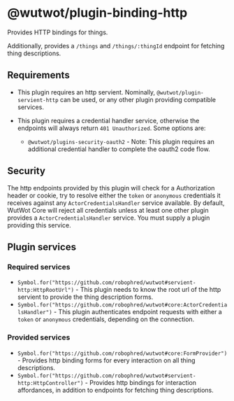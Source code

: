 # @wutwot/plugin-binding-http

Provides HTTP bindings for things.

Additionally, provides a `/things` and `/things/:thingId` endpoint for fetching thing descriptions.

## Requirements

- This plugin requires an http servient. Nominally, `@wutwot/plugin-servient-http` can be used, or any other plugin providing compatible services.

- This plugin requires a credential handler service, otherwise the endpoints will always return `401 Unauthorized`. Some options are:
  - `@wutwot/plugins-security-oauth2` - Note: This plugin requires an additional credential handler to complete the oauth2 code flow.

## Security

The http endpoints provided by this plugin will check for a Authorization header or cookie, try to resolve either the `token` or `anonymous` credentials it receives against any `ActorCredentialsHandler` service available.
By default, WutWot Core will reject all credentials unless at least one other plugin provides a `ActorCredentialsHandler` service. You must supply a plugin providing this service.

## Plugin services

### Required services

- `Symbol.for("https://github.com/robophred/wutwot#servient-http:HttpRootUrl")` - This plugin needs to know the root url of the http servient to provide the thing description forms.
- `Symbol.for("https://github.com/robophred/wutwot#core:ActorCredentialsHandler")` - This plugin authenticates endpoint requests with either a `token` or `anonymous` credentials, depending on the connection.

### Provided services

- `Symbol.for("https://github.com/robophred/wutwot#core:FormProvider")` - Provides http binding forms for every interaction on all thing descriptions.
- `Symbol.for("https://github.com/robophred/wutwot#servient-http:HttpController")` - Provides http bindings for interaction affordances, in addition to endpoints for fetching thing descriptions.
